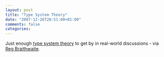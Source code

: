 ```yaml
---
layout: post
title: "Type System Theory"
date: "2007-12-26T20:51:00+01:00"
comments: false
categories: 
---
```


<p>Just enough <a href="http://programming.reddit.com/info/63tnv/comments/c02qx55">type system theory</a> to get by in real-world discussions - via <a href="http://feeds.raganwald.com/~r/raganwald/~3/206378548/weblog">Reg Braithwaite</a>.</p>


